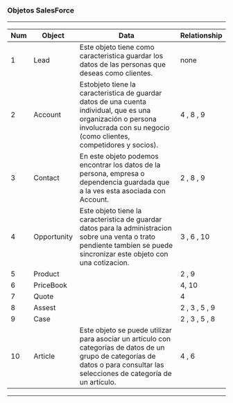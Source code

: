 ### Objetos SalesForce

------

| Num | Object   | Data | Relationship |
| ------------ | ------------ |------------ |------------ |
| 1 | Lead          | Este objeto tiene como caracteristica guardar los datos de las personas que deseas como clientes. | none |
| 2 | Account       | Estobjeto tiene la caracteristica de guardar datos de una cuenta individual, que es una organización o persona involucrada con su negocio (como clientes, competidores y socios).| 4 , 8 , 9|
| 3 | Contact       | En este objeto podemos encontrar los datos de la persona, empresa o dependencia guardada que a la ves esta asociada con Account.| 2 , 8 , 9 |
| 4 | Opportunity   | Este objeto tiene la caracteristica de guardar datos para la administracion sobre una venta o trato pendiente tambien se puede sincronizar este objeto con una cotizacion. | 3 , 6 , 10 |
| 5 | Product       | | 2 , 9 |
| 6  | PriceBook    | | 4, 10|
| 7 | Quote         | | 4 |
| 8  | Assest       | | 2 , 3 , 5 , 9 |
| 9  | Case         | | 2 , 3 , 5 , 8 |
| 10  | Article     | Este objeto se puede utilizar para asociar un artículo con categorías de datos de un grupo de categorías de datos o para consultar las selecciones de categoría de un artículo. | 4 , 6|

-----




